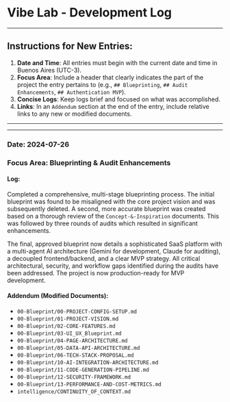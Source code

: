 # Vibe Lab - Development Log

---
## Instructions for New Entries:
1.  **Date and Time**: All entries must begin with the current date and time in Buenos Aires (UTC-3).
2.  **Focus Area**: Include a header that clearly indicates the part of the project the entry pertains to (e.g., `## Blueprinting`, `## Audit Enhancements`, `## Authentication MVP`).
3.  **Concise Logs**: Keep logs brief and focused on what was accomplished.
4.  **Links**: In an `Addendum` section at the end of the entry, include relative links to any new or modified documents.
---

---
### **Date**: 2024-07-26
### **Focus Area**: Blueprinting & Audit Enhancements

#### Log:
Completed a comprehensive, multi-stage blueprinting process. The initial blueprint was found to be misaligned with the core project vision and was subsequently deleted. A second, more accurate blueprint was created based on a thorough review of the `Concept-&-Inspiration` documents. This was followed by three rounds of audits which resulted in significant enhancements.

The final, approved blueprint now details a sophisticated SaaS platform with a multi-agent AI architecture (Gemini for development, Claude for auditing), a decoupled frontend/backend, and a clear MVP strategy. All critical architectural, security, and workflow gaps identified during the audits have been addressed. The project is now production-ready for MVP development.

#### Addendum (Modified Documents):
- `00-Blueprint/00-PROJECT-CONFIG-SETUP.md`
- `00-Blueprint/01-PROJECT-VISION.md`
- `00-Blueprint/02-CORE-FEATURES.md`
- `00-Blueprint/03-UI_UX_Blueprint.md`
- `00-Blueprint/04-PAGE-ARCHITECTURE.md`
- `00-Blueprint/05-DATA-API-ARCHITECTURE.md`
- `00-Blueprint/06-TECH-STACK-PROPOSAL.md`
- `00-Blueprint/10-AI-INTEGRATION-ARCHITECTURE.md`
- `00-Blueprint/11-CODE-GENERATION-PIPELINE.md`
- `00-Blueprint/12-SECURITY-FRAMEWORK.md`
- `00-Blueprint/13-PERFORMANCE-AND-COST-METRICS.md`
- `intelligence/CONTINUITY_OF_CONTEXT.md` 